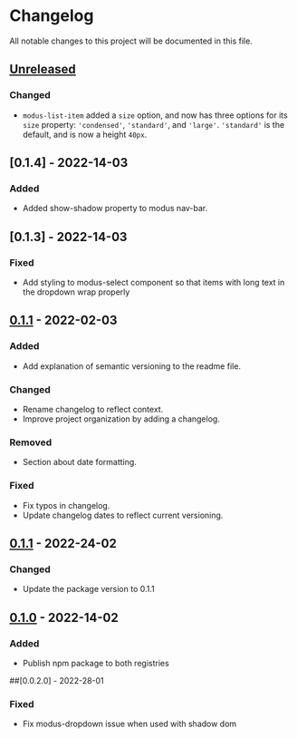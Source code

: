 # Changelog
All notable changes to this project will be documented in this file.

## [Unreleased]
### Changed
- `modus-list-item` added a `size` option, and now has three options for its `size` property: `'condensed'`, `'standard'`, and `'large'`. `'standard'` is the default, and is now a height `40px`.

## [0.1.4] - 2022-14-03
### Added
- Added show-shadow property to modus nav-bar.

## [0.1.3] - 2022-14-03
### Fixed
- Add styling to modus-select component so that items with long text in the dropdown wrap properly

## [0.1.1] - 2022-02-03
### Added
- Add explanation of semantic versioning to the readme file.

### Changed
- Rename changelog to reflect context.
- Improve project organization by adding a changelog.

### Removed
- Section about date formatting.

### Fixed
- Fix typos in changelog.
- Update changelog dates to reflect current versioning.

## [0.1.1] - 2022-24-02
### Changed
- Update the package version to 0.1.1

## [0.1.0] - 2022-14-02
### Added
- Publish npm package to both registries

##[0.0.2.0] - 2022-28-01
### Fixed
- Fix modus-dropdown issue when used with shadow dom

[unreleased]: https://github.com/trimble-oss/modus-web-components/releases/tag/v0.1.1
[0.1.1]:  https://github.com/trimble-oss/modus-web-components/releases/tag/v0.1.1
[0.1.0]:  https://github.com/trimble-oss/modus-web-components/releases/tag/v0.1.0
[0.0.19]: https://github.com/trimble-oss/modus-web-components/releases/tag/v0.0.19
[0.0.18]: https://github.com/trimble-oss/modus-web-components/releases/tag/v0.0.18
[0.0.17]: https://github.com/trimble-oss/modus-web-components/releases/tag/v0.0.17
[0.0.16]: https://github.com/trimble-oss/modus-web-components/releases/tag/v0.0.16
[0.0.15]: https://github.com/trimble-oss/modus-web-components/releases/tag/v0.0.15
[0.0.14]: https://github.com/trimble-oss/modus-web-components/releases/tag/v0.0.14
[0.0.13]: https://github.com/trimble-oss/modus-web-components/releases/tag/v0.0.13
[0.0.12]: https://github.com/trimble-oss/modus-web-components/releases/tag/v0.0.12
[0.0.11]: https://github.com/trimble-oss/modus-web-components/releases/tag/v0.0.11
[0.0.10]: https://github.com/trimble-oss/modus-web-components/releases/tag/v0.0.10
[0.0.09]: https://github.com/trimble-oss/modus-web-components/releases/tag/v0.0.9
[0.0.08]: https://github.com/trimble-oss/modus-web-components/releases/tag/v0.0.8
[0.0.07]: https://github.com/trimble-oss/modus-web-components/releases/tag/v0.0.7
[0.0.06]: https://github.com/trimble-oss/modus-web-components/releases/tag/v0.0.6
[0.0.05]: https://github.com/trimble-oss/modus-web-components/releases/tag/v0.0.5
[0.0.04]: https://github.com/trimble-oss/modus-web-components/releases/tag/v0.0.4
[0.0.03]: https://github.com/trimble-oss/modus-web-components/releases/tag/v0.0.3
